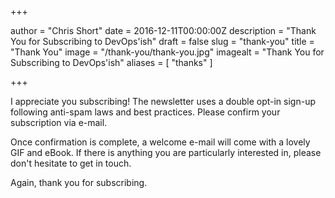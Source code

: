 +++

author = "Chris Short"
date = 2016-12-11T00:00:00Z
description = "Thank You for Subscribing to DevOps'ish"
draft = false
slug = "thank-you"
title = "Thank You"
image = "/thank-you/thank-you.jpg"
imagealt = "Thank You for Subscribing to DevOps'ish"
aliases = [
    "thanks"
]

+++

I appreciate you subscribing! The newsletter uses a double opt-in sign-up following anti-spam laws and best practices. Please confirm your subscription via e-mail.

Once confirmation is complete, a welcome e-mail will come with a lovely GIF and eBook. If there is anything you are particularly interested in, please don't hesitate to get in touch.

Again, thank you for subscribing.